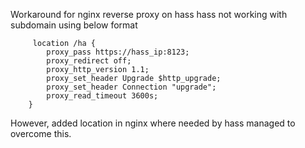 Workaround for nginx reverse proxy on hass
hass not working with subdomain using below format

         location /ha {
            proxy_pass https://hass_ip:8123;
            proxy_redirect off;
            proxy_http_version 1.1;
            proxy_set_header Upgrade $http_upgrade;
            proxy_set_header Connection "upgrade";
            proxy_read_timeout 3600s;
        }


However, added location in nginx where needed by hass managed to overcome this.
